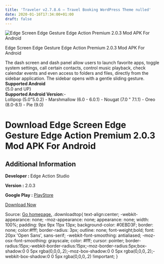 ```yaml
---
title: 'Traveler v2.7.8.6 – Travel Booking WordPress Theme nulled'
date: 2020-01-16T17:34:00+01:00
draft: false
---
```


![Edge Screen Edge Gesture Edge Action Premium 2.0.3 Mod APK For Android](https://i2.wp.com/apkhome.net/wp-content/uploads/2020/01/Edge-Screen-Edge-Gesture-Edge-Action-Premium-2.0.3-Mod.png "Edge Screen Edge Gesture Edge Action Premium 2.0.3 Mod APK For Android")

  

Edge Screen Edge Gesture Edge Action Premium 2.0.3 Mod APK For Android

The dash screen and dash panel allow users to launch favorite apps, toggle system settings, call certain contacts, control music playback, check calendar events and even access to folders and files, directly from the sidebar application. The sidebar opens with a gentle sliding gesture.  
**Supported Android**  
{5.0 and UP}  
**Supported Android Version**:-  
Lollipop (5.0"5.0.2) - Marshmallow (6.0 - 6.0.1) - Nougat (7.0 " 7.1.1) - Oreo (8.0-8.1) - Pie (9.0)

Download Edge Screen Edge Gesture Edge Action Premium 2.0.3 Mod APK For Android
===============================================================================

Additional Information
----------------------

**Developer :** Edge Action Studio

**Version :** 2.0.3

**Google Play :** [PlayStore](https://play.google.com/store/apps/details?id=com.edgescreen.edgeaction)

  

[Download Now](https://store4app.co/post/edge-screen-edge-gesture-edge-action-premium-2-0-3-mod-apk-for-android_1579187916)

  
Source: [Go homepage.](https://store4app.co/post/edge-screen-edge-gesture-edge-action-premium-2-0-3-mod-apk-for-android_1579187916) .downloadtop{ text-align:center; -webkit-appearance: none; -moz-appearance: none; appearance: none; width: 100%; padding: 9px 9px 11px 13px; background-color: #0EBD3F; border: none; color:#fff; border-radius: 3px; outline: none; font-weight;bold; font: 20px 'Open Sans', sans-serif; -webkit-font-smoothing: antialiased; -moz-osx-font-smoothing: grayscale; color: #fff; cursor: pointer; border-radius:15px;-webkit-border-radius:15px;-moz-border-radius:5px;box-shadow:0 0 5px rgba(0,0,0,.2);-moz-box-shadow:0 0 5px rgba(0,0,0,.2);-webkit-box-shadow:0 0 5px rgba(0,0,0,.2) !important; }